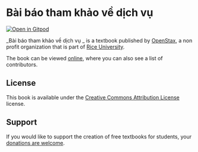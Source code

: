 # Bài báo tham khảo về dịch vụ 

[![Open in Gitpod](https://gitpod.io/button/open-in-gitpod.svg)](https://gitpod.io/from-referrer/)

_Bài báo tham khảo về dịch vụ _ is a textbook published by [OpenStax](https://openstax.org/), a non profit organization that is part of [Rice University](https://www.rice.edu/).

The book can be viewed [online](https://github.com/cnx-user-books/cnxbook-bai-bao-tham-khao-ve-dich-vu/releases/latest), where you can also see a list of contributors.

## License
This book is available under the [Creative Commons Attribution License](./LICENSE) license.

## Support
If you would like to support the creation of free textbooks for students, your [donations are welcome](https://riceconnect.rice.edu/donation/support-openstax-banner).
